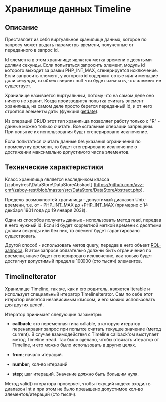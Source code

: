 # Хранилище данных Timeline

## Описание
Преставляет из себя виртуальное хранилище данных, которое по запросу может выдать параметры времени, полученные от 
переданного в запрос id.

Id элемента в этом хранилище является метка времени с десятыми долями секунды. Если попытаться запросить элемент, 
модуль id которого выходит за рамки PHP_INT_MAX, сгенерируется исключение. Если запросить элемент, у которого id
содержит сотые и/или меньшие доли секунды, то объект вернет null, что будет означать, что элемент не существует.

Хранилище называется виртуальным, потому что на самом деле оно ничего не хранит. Когда производится попытка считать
элемент хранилища, на самом деле просто берется переданный id, и от него строятся элементы даты 
(функция [getdate](http://www.php.su/getdate)).

Из операций CRUD этот тип хранилища позволяет работу только с "R" - данные можно только считать. Все остальные операции
запрещены. При попытке их использования будет сгенерировано исключение.

Если попытаться считать данные без указания ограничения по промежутку времени, то будет сгенерировано исключение о 
достижении максимально допустимого числа элементов.

## Технические характеристики
Класс хранилища является наследником класса [\zaboy\rest\DataStore\DataStoreAbstract]
(https://github.com/avz-cmf/zaboy-rest/blob/master/src/DataStore/DataStoreAbstract.php).

Пределы возможностей хранилища - допустимый диапазон Unix-времени, т.е. от - PHP_INT_MAX до
+PHP_INT_MAX (примерно с 14 декбаря 1901 года до 19 января 2038).

Один из способов получить данные - использовать метод read, передав в него нужный id. Если id будет корректной меткой времени с десятыми долями
секунды или без них, то элемент будет гарантировано существовать.

Другой способ - использовать метод query, передав в него объект [RQL-запроса](https://github.com/xiag-ag/rql-parser). В этом
запросе обязательно должны быть ограничения по времени, иначе будет сгенерировано исключение, как только будет достигнут
допустимый предел  в 100000 (сто тысяч) элементов.


## TimelineIterator
Хранилище Timeline, так же, как и его родитель, является Iterable и использует специальный итератор TimelineIterator.
Сам по себе этот итератор является независимым классом, и его можно использовать для других целей.
 
Итератор принимает следующие параметры:

 - **callback**; это переменная типа callable, в которую итератор перенаправит запрос при попытке считать текущее значение
 (метод current). В случае взаимодействия с Timeline callback'ом выступает метод Timeline::read. Так было сделано, чтобы
 отвязать итератор от Timeline, и его можно было использовать в других целях.
 
 - **from**; начало итераций.
 
 - **number**; кол-во итераций
 
 - **step**; шаг итераций. Значение должно быть большим нуля.
  
 Метод valid() итератора проверяет, чтобы текущий индекс входил в диапазон Int и при этом не было превышено допустимое
 кол-во элементов/итераций (сто тысяч).